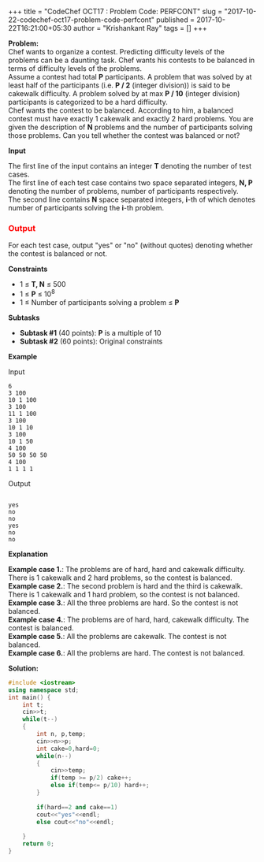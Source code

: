 +++
title = "CodeChef OCT17 : Problem Code: PERFCONT"
slug = "2017-10-22-codechef-oct17-problem-code-perfcont"
published = 2017-10-22T16:21:00+05:30
author = "Krishankant Ray"
tags = []
+++

**Problem:**  
Chef wants to organize a contest. Predicting difficulty levels of the
problems can be a daunting task. Chef wants his contests to be balanced
in terms of difficulty levels of the problems.  
Assume a contest had total **P** participants. A problem that was solved
by at least half of the participants (i.e. **P / 2** (integer division))
is said to be cakewalk difficulty. A problem solved by at max **P / 10**
(integer division) participants is categorized to be a hard
difficulty.  
Chef wants the contest to be balanced. According to him, a balanced
contest must have exactly 1 cakewalk and exactly 2 hard problems. You
are given the description of **N** problems and the number of
participants solving those problems. Can you tell whether the contest
was balanced or not?  

**Input**

The first line of the input contains an integer **T** denoting the
number of test cases.  
The first line of each test case contains two space separated integers,
**N, P** denoting the number of problems, number of participants
respectively.  
The second line contains **N** space separated integers, **i**-th of
which denotes number of participants solving the **i**-th problem.  

### <span style="color: red;">Output</span>

For each test case, output "yes" or "no" (without quotes) denoting
whether the contest is balanced or not.  

**Constraints**

-   1 ≤ **T, N** ≤ 500
-   1 ≤ **P** ≤ 10<sup>8</sup>
-   1 ≤ Number of participants solving a problem ≤ **P**

**Subtasks**

-   **Subtask #1** (40 points): **P** is a multiple of 10
-   **Subtask #2** (60 points): Original constraints

**Example**

Input
```
6
3 100
10 1 100
3 100
11 1 100
3 100
10 1 10
3 100
10 1 50
4 100
50 50 50 50
4 100
1 1 1 1
```

Output
```

yes
no
no
yes
no
no
```

**Explanation**

**Example case 1.**: The problems are of hard, hard and cakewalk
difficulty. There is 1 cakewalk and 2 hard problems, so the contest is
balanced.  
**Example case 2.**: The second problem is hard and the third is
cakewalk. There is 1 cakewalk and 1 hard problem, so the contest is not
balanced.  
**Example case 3.**: All the three problems are hard. So the contest is
not balanced.  
**Example case 4.**: The problems are of hard, hard, cakewalk
difficulty. The contest is balanced.  
**Example case 5.**: All the problems are cakewalk. The contest is not
balanced.  
**Example case 6.**: All the problems are hard. The contest is not
balanced.  
  

**Solution:**

```cpp
#include <iostream>
using namespace std;
int main() {
    int t;
    cin>>t;
    while(t--)
    {
        int n, p,temp;
        cin>>n>>p;
        int cake=0,hard=0;
        while(n--)
        {
            cin>>temp;
            if(temp >= p/2) cake++;
            else if(temp<= p/10) hard++;
        }
        
        if(hard==2 and cake==1)
        cout<<"yes"<<endl;
        else cout<<"no"<<endl;
    
    }
    return 0;
} 
```
